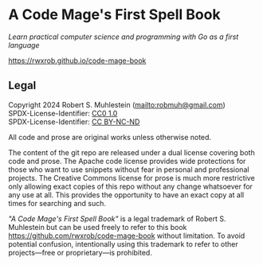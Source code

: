 # A Code Mage's First Spell Book

*Learn practical computer science and programming with Go as a first language*

<https://rwxrob.github.io/code-mage-book>

## Legal

Copyright 2024 Robert S. Muhlestein (<mailto:robmuh@gmail.com>)  
SPDX-License-Identifier: [CC0 1.0]  
SPDX-License-Identifier: [CC BY-NC-ND]  

All code and prose are original works unless otherwise noted.

The content of the git repo are released under a dual license covering both code and prose. The Apache code license provides wide protections for those who want to use snippets without fear in personal and professional projects. The Creative Commons license for prose is much more restrictive only allowing exact copies of this repo without any change whatsoever for any use at all. This provides the opportunity to have an exact copy at all times for searching and such.

[CC0 1.0]: LICENSE-code
[CC BY-NC-ND]: LICENSE-prose

*"A Code Mage's First Spell Book"* is a legal trademark of Robert S.
Muhlestein but can be used freely to refer to this book
<https://github.com/rwxrob/code-mage-book> without limitation. To avoid
potential confusion, intentionally using this trademark to refer to other
projects—free or proprietary—is prohibited.

